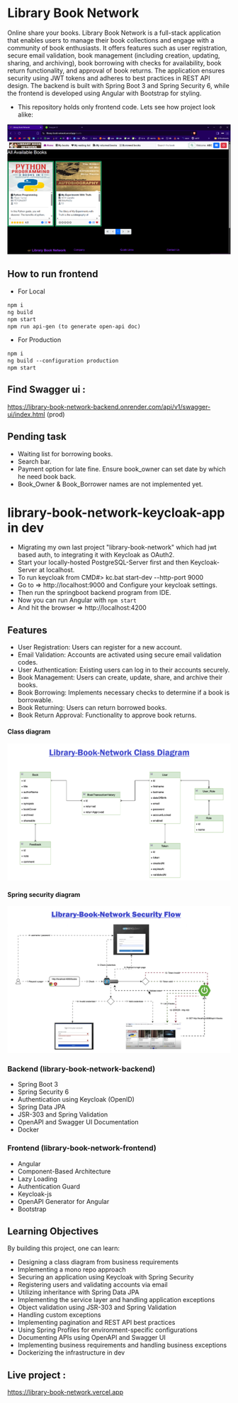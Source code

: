 # Library Book Network
Online share your books. Library Book Network is a full-stack application that enables users to manage their
book collections and engage with a community of book enthusiasts. It offers features such as user registration,
secure email validation, book management (including creation, updating, sharing, and archiving), book borrowing
with checks for availability, book return functionality, and approval of book returns. The application ensures
security using JWT tokens and adheres to best practices in REST API design. The backend is built with Spring Boot
3 and Spring Security 6, while the frontend is developed using Angular with Bootstrap for styling.

- This repository holds only frontend code. Lets see how project look alike:

![](https://raw.githubusercontent.com/AadityaUoHyd/library-book-network/refs/heads/main/Screenshot.png)

## How to run frontend
- For Local
```
npm i
ng build
npm start
npm run api-gen (to generate open-api doc)
```

- For Production
```
npm i
ng build --configuration production
npm start
```

## Find Swagger ui :
https://library-book-network-backend.onrender.com/api/v1/swagger-ui/index.html (prod)

## Pending task
- Waiting list for borrowing books.
- Search bar.
- Payment option for late fine. Ensure book_owner can set date by which he need book back.
- Book_Owner & Book_Borrower names are not implemented yet.

# library-book-network-keycloak-app in dev

- Migrating my own last project "library-book-network" which had jwt based auth, to integrating it with Keycloak as OAuth2.
- Start your locally-hosted PostgreSQL-Server first and then Keycloak-Server at localhost.
- To run keycloak from CMD#> kc.bat start-dev --http-port 9000
- Go to => http://localhost:9000 and Configure your keycloak settings.
- Then run the springboot backend program from IDE.
- Now you can run Angular with `npm start`
- And hit the browser => http://localhost:4200


## Features
- User Registration: Users can register for a new account.
- Email Validation: Accounts are activated using secure email validation codes.
- User Authentication: Existing users can log in to their accounts securely.
- Book Management: Users can create, update, share, and archive their books.
- Book Borrowing: Implements necessary checks to determine if a book is borrowable.
- Book Returning: Users can return borrowed books.
- Book Return Approval: Functionality to approve book returns.

#### Class diagram
![Class diagram](class-diagram.png)

#### Spring security diagram
![Security diagram](security.png)

### Backend (library-book-network-backend)

- Spring Boot 3
- Spring Security 6
- Authentication using Keycloak (OpenID)
- Spring Data JPA
- JSR-303 and Spring Validation
- OpenAPI and Swagger UI Documentation
- Docker

### Frontend (library-book-network-frontend)

- Angular
- Component-Based Architecture
- Lazy Loading
- Authentication Guard
- Keycloak-js
- OpenAPI Generator for Angular
- Bootstrap

## Learning Objectives

By building this project, one can learn:

- Designing a class diagram from business requirements
- Implementing a mono repo approach
- Securing an application using Keycloak with Spring Security
- Registering users and validating accounts via email
- Utilizing inheritance with Spring Data JPA
- Implementing the service layer and handling application exceptions
- Object validation using JSR-303 and Spring Validation
- Handling custom exceptions
- Implementing pagination and REST API best practices
- Using Spring Profiles for environment-specific configurations
- Documenting APIs using OpenAPI and Swagger UI
- Implementing business requirements and handling business exceptions
- Dockerizing the infrastructure in dev

## Live project :
https://library-book-network.vercel.app
